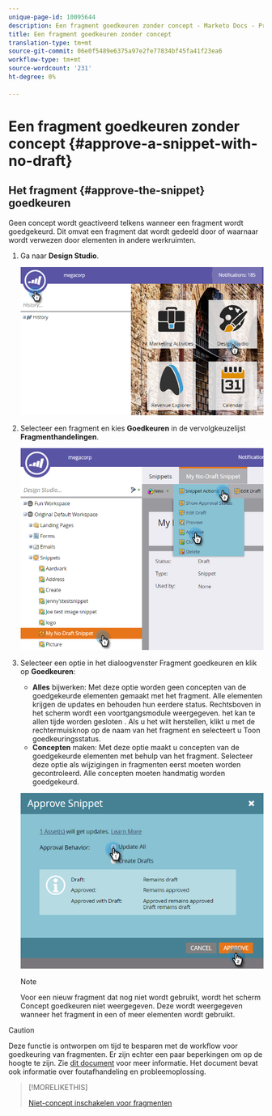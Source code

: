 ```yaml
---
unique-page-id: 10095644
description: Een fragment goedkeuren zonder concept - Marketo Docs - Productdocumentatie
title: Een fragment goedkeuren zonder concept
translation-type: tm+mt
source-git-commit: 06e0f5489e6375a97e2fe77834bf45fa41f23ea6
workflow-type: tm+mt
source-wordcount: '231'
ht-degree: 0%

---
```



# Een fragment goedkeuren zonder concept {#approve-a-snippet-with-no-draft}

## Het fragment {#approve-the-snippet} goedkeuren

Geen concept wordt geactiveerd telkens wanneer een fragment wordt goedgekeurd. Dit omvat een fragment dat wordt gedeeld door of waarnaar wordt verwezen door elementen in andere werkruimten.

1. Ga naar **Design Studio**.

   ![](assets/go-to-design-studio.png)

1. Selecteer een fragment en kies **Goedkeuren** in de vervolgkeuzelijst **Fragmenthandelingen**.

   ![](assets/approve-snippet.png)

1. Selecteer een optie in het dialoogvenster Fragment goedkeuren en klik op **Goedkeuren**:

   * **Alles** bijwerken: Met deze optie worden geen concepten van de goedgekeurde elementen gemaakt met het fragment. Alle elementen krijgen de updates en behouden hun eerdere status. Rechtsboven in het scherm wordt een voortgangsmodule weergegeven. het kan te allen tijde worden gesloten . Als u het wilt herstellen, klikt u met de rechtermuisknop op de naam van het fragment en selecteert u Toon goedkeuringsstatus.
   * **Concepten** maken: Met deze optie maakt u concepten van de goedgekeurde elementen met behulp van het fragment. Selecteer deze optie als wijzigingen in fragmenten eerst moeten worden gecontroleerd. Alle concepten moeten handmatig worden goedgekeurd.

   ![](assets/snippet-dialog-box.png)

   >[!NOTE]
   >
   >Voor een nieuw fragment dat nog niet wordt gebruikt, wordt het scherm Concept goedkeuren niet weergegeven. Deze wordt weergegeven wanneer het fragment in een of meer elementen wordt gebruikt.

>[!CAUTION]
>
>Deze functie is ontworpen om tijd te besparen met de workflow voor goedkeuring van fragmenten. Er zijn echter een paar beperkingen om op de hoogte te zijn. Zie [dit document](https://nation.marketo.com/docs/DOC-4415) voor meer informatie. Het document bevat ook informatie over foutafhandeling en probleemoplossing.

>[!MORELIKETHIS]
>
>[Niet-concept inschakelen voor fragmenten](/help/marketo/product-docs/administration/users-and-roles/managing-user-roles-and-permissions/enable-no-draft-for-snippets.md)
